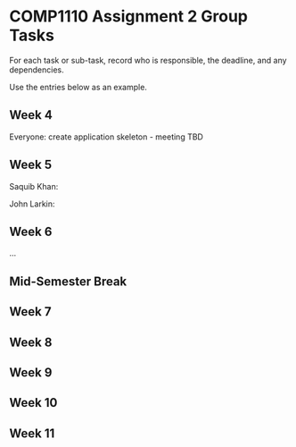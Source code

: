 # COMP1110 Assignment 2 Group Tasks

For each task or sub-task, record who is responsible, the deadline, and
any dependencies.

Use the entries below as an example.

## Week 4

Everyone: create application skeleton - meeting TBD

## Week 5

Saquib Khan:

John Larkin: 

## Week 6

...

## Mid-Semester Break

## Week 7

## Week 8

## Week 9

## Week 10

## Week 11
